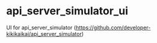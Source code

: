 # api_server_simulator_ui
UI for api_server_simulator (https://github.com/developer-kikikaikai/api_server_simulator)

